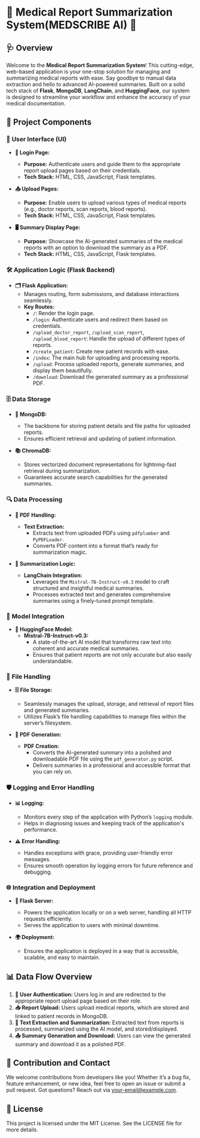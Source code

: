 # 🚀 **Medical Report Summarization System(MEDSCRIBE AI)** 🚀

## 🩺 **Overview**
Welcome to the **Medical Report Summarization System**! This cutting-edge, web-based application is your one-stop solution for managing and summarizing medical reports with ease. Say goodbye to manual data extraction and hello to advanced AI-powered summaries. Built on a solid tech stack of **Flask**, **MongoDB**, **LangChain**, and **HuggingFace**, our system is designed to streamline your workflow and enhance the accuracy of your medical documentation.

## 🧩 **Project Components**

### 🎨 **User Interface (UI)**

- **🔑 Login Page:**
  - **Purpose:** Authenticate users and guide them to the appropriate report upload pages based on their credentials.
  - **Tech Stack:** HTML, CSS, JavaScript, Flask templates.

- **📤 Upload Pages:**
  - **Purpose:** Enable users to upload various types of medical reports (e.g., doctor reports, scan reports, blood reports).
  - **Tech Stack:** HTML, CSS, JavaScript, Flask templates.

- **🖥️ Summary Display Page:**
  - **Purpose:** Showcase the AI-generated summaries of the medical reports with an option to download the summary as a PDF.
  - **Tech Stack:** HTML, CSS, JavaScript, Flask templates.

### 🛠️ **Application Logic (Flask Backend)**

- **🗂️ Flask Application:**
  - Manages routing, form submissions, and database interactions seamlessly.
  - **Key Routes:**
    - `/`: Render the login page.
    - `/login`: Authenticate users and redirect them based on credentials.
    - `/upload_doctor_report`, `/upload_scan_report`, `/upload_blood_report`: Handle the upload of different types of reports.
    - `/create_patient`: Create new patient records with ease.
    - `/index`: The main hub for uploading and processing reports.
    - `/upload`: Process uploaded reports, generate summaries, and display them beautifully.
    - `/download`: Download the generated summary as a professional PDF.

### 🗄️ **Data Storage**

- **💾 MongoDB:**
  - The backbone for storing patient details and file paths for uploaded reports.
  - Ensures efficient retrieval and updating of patient information.

- **📚 ChromaDB:**
  - Stores vectorized document representations for lightning-fast retrieval during summarization.
  - Guarantees accurate search capabilities for the generated summaries.

### 🔍 **Data Processing**

- **📄 PDF Handling:**
  - **Text Extraction:**
    - Extracts text from uploaded PDFs using `pdfplumber` and `PyPDFLoader`.
    - Converts PDF content into a format that’s ready for summarization magic.

- **📝 Summarization Logic:**
  - **LangChain Integration:**
    - Leverages the `Mistral-7B-Instruct-v0.3` model to craft structured and insightful medical summaries.
    - Processes extracted text and generates comprehensive summaries using a finely-tuned prompt template.

### 🧠 **Model Integration**

- **🤖 HuggingFace Model:**
  - **Mistral-7B-Instruct-v0.3:**
    - A state-of-the-art AI model that transforms raw text into coherent and accurate medical summaries.
    - Ensures that patient reports are not only accurate but also easily understandable.

### 📂 **File Handling**

- **🗄️ File Storage:**
  - Seamlessly manages the upload, storage, and retrieval of report files and generated summaries.
  - Utilizes Flask’s file handling capabilities to manage files within the server’s filesystem.

- **📝 PDF Generation:**
  - **PDF Creation:**
    - Converts the AI-generated summary into a polished and downloadable PDF file using the `pdf_generator.py` script.
    - Delivers summaries in a professional and accessible format that you can rely on.

### 🛡️ **Logging and Error Handling**

- **📊 Logging:**
  - Monitors every step of the application with Python’s `logging` module.
  - Helps in diagnosing issues and keeping track of the application's performance.

- **⚠️ Error Handling:**
  - Handles exceptions with grace, providing user-friendly error messages.
  - Ensures smooth operation by logging errors for future reference and debugging.

### 🌐 **Integration and Deployment**

- **🚀 Flask Server:**
  - Powers the application locally or on a web server, handling all HTTP requests efficiently.
  - Serves the application to users with minimal downtime.

- **🌍 Deployment:**
  - Ensures the application is deployed in a way that is accessible, scalable, and easy to maintain.

## 📊 **Data Flow Overview**

1. **🔐 User Authentication:** Users log in and are redirected to the appropriate report upload page based on their role.
2. **📥 Report Upload:** Users upload medical reports, which are stored and linked to patient records in MongoDB.
3. **🔄 Text Extraction and Summarization:** Extracted text from reports is processed, summarized using the AI model, and stored/displayed.
4. **📤 Summary Generation and Download:** Users can view the generated summary and download it as a polished PDF.

## 🤝 **Contribution and Contact**
We welcome contributions from developers like you! Whether it’s a bug fix, feature enhancement, or new idea, feel free to open an issue or submit a pull request. Got questions? Reach out via [your-email@example.com](mailto:your-email@example.com).

## 📄 **License**
This project is licensed under the MIT License. See the LICENSE file for more details.
